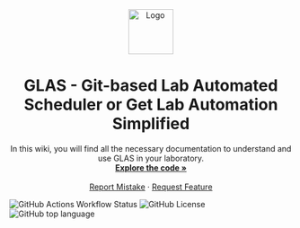 <div align="center">
  <a href="https://github.com/swisscatplus/task-scheduler">
    <img src="https://images.squarespace-cdn.com/content/v1/6012a0a1f4c67c587a8eff67/d7731755-2fa3-4548-bf1e-5a25182d67ae/Combined+Logo+CAT-ETH-EPFL+%282%29.png?format=1500w" alt="Logo" height="80">
  </a>

  <h1 align="center">GLAS - Git-based Lab Automated Scheduler or Get Lab Automation Simplified</h1>

  <p align="center">
    In this wiki, you will find all the necessary documentation to understand and use GLAS in your laboratory.
    <br />
    <a href="https://github.com/swisscatplus/glas"><strong>Explore the code »</strong></a>
    <br />
    <br />
    <a href="https://github.com/swisscatplus/glas/issues">Report Mistake</a>
    ·
    <a href="https://github.com/swisscatplus/glas/issues">Request Feature</a>
  </p>
</div>

![GitHub Actions Workflow Status](https://img.shields.io/github/actions/workflow/status/swisscatplus/glas/pylint.yml) ![GitHub License](https://img.shields.io/github/license/swisscatplus/glas) ![GitHub top language](https://img.shields.io/github/languages/top/swisscatplus/glas)

